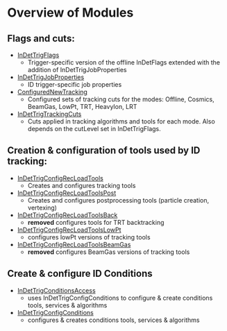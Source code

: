 # Overview of Modules
## Flags and cuts:
* [InDetTrigFlags](InDetTrigFlags.py)
  * Trigger-specific version of the offline InDetFlags extended with the addition of InDetTrigJobProperties 
* [InDetTrigJobProperties](InDetTrigJobProperties.py)
  * ID trigger-specific job properties 
* [ConfiguredNewTracking](TrigCutsConfiguredNewTrackingTrigCuts.py)
  * Configured sets of tracking cuts for the modes: Offline, Cosmics, BeamGas, LowPt, TRT, HeavyIon, LRT   
* [InDetTrigTrackingCuts](InDetTrigTrackingCuts.py)
  * Cuts applied in tracking algorithms and tools for each mode. Also depends on the cutLevel set in InDetTrigFlags.  
## Creation & configuration of tools used by ID tracking: 
* [InDetTrigConfigRecLoadTools](InDetTrigConfigRecLoadTools.py)
  * Creates and configures tracking tools
* [InDetTrigConfigRecLoadToolsPost](InDetTrigConfigRecLoadToolsPost.py)     
  * Creates and configures postprocessing tools (particle creation, vertexing)
* [InDetTrigConfigRecLoadToolsBack](BackInDetTrigConfigRecLoadToolsBack.py)
  * **removed** configures tools for TRT backtracking
* [InDetTrigConfigRecLoadToolsLowPt](InDetTrigConfigRecLoadToolsLowPt.py)
  * configures lowPt versions of tracking tools
* [InDetTrigConfigRecLoadToolsBeamGas](InDetTrigConfigRecLoadToolsBeamGas.py)  
  * **removed** configures BeamGas versions of tracking tools
## Create & configure ID Conditions
* [InDetTrigConditionsAccess](InDetTrigConditionsAccess.py)      
  * uses InDetTrigConfigConditions to configure & create conditions tools, services & algorithms
* [InDetTrigConfigConditions](InDetTrigConfigConditions.py)      
  * configures & creates conditions tools, services & algorithms

